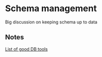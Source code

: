 # Schema management

Big discussion on keeping schema up to data


## Notes

[List of good DB tools](https://github.com/mgramin/awesome-db-tools#data-generator)